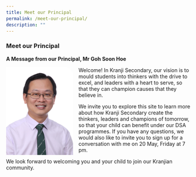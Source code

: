 ```yaml
---
title: Meet our Principal
permalink: /meet-our-principal/
description: ""
---
```

### Meet our Principal

**A Message from our Principal, Mr Goh Soon Hoe**

<img src="/images/principal.png" style="width:183px;height:240px;margin-right:15px;" align = "left">  Welcome! In Kranji Secondary, our vision is to mould students into thinkers with the drive to excel, and leaders with a heart to serve, so that they can champion causes that they believe in.

We invite you to explore this site to learn more about how Kranji Secondary create the thinkers, leaders and champions of tomorrow, so that your child can benefit under our DSA programmes. If you have any questions, we would also like to invite you to sign up for a conversation with me on 20 May, Friday at 7 pm.

We look forward to welcoming you and your child to join our Kranjian community.